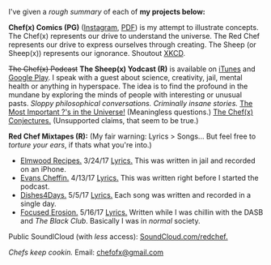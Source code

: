 I've given a *rough summary* of each of **my projects below:** 

**Chef(x) Comics (PG)** ([Instagram](https://www.instagram.com/chefofx/), [PDF](https://drive.google.com/open?id=0B1Ol8fuZMTCWZDNUX04zVmZLQ2s)) is my attempt to illustrate concepts. The Chef(x) represents our drive to understand the universe. The Red Chef represents our drive to express ourselves through creating. The Sheep (or Sheep(x)) represents our ignorance. Shoutout [XKCD](http://www.xkcd.com/).

~~The Chef(x) Podcast~~ **The Sheep(x) Yodcast (R)** is available on [iTunes](https://itunes.apple.com/us/podcast/the-chef-x-podcast/id1227336978?mt=2) and [Google Play](https://playmusic.app.goo.gl/?ibi=com.google.PlayMusic&isi=691797987&ius=googleplaymusic&link=https://play.google.com/music/m/I3rgybfbwoigom32k224js4y27a?t%3DThe_Chef(x)_Podcast%26pcampaignid%3DMKT-na-all-co-pr-mu-pod-16). I speak with a guest about science, creativity, jail, mental health or anything in hyperspace. The idea is to find the profound in the mundane by exploring the minds of people with interesting or unusual pasts. *Sloppy philosophical conversations. Criminally insane stories.* [The Most Important ?'s in the Universe!](https://drive.google.com/open?id=0B1Ol8fuZMTCWWlVXc2dfLUZTdnM) (Meaningless questions.) [The Chef(x) Conjectures.](https://drive.google.com/open?id=0B1Ol8fuZMTCWRHFEOXNZTl8xVUE) (Unsupported claims, that seem to be true.)


**Red Chef Mixtapes (R):** (My fair warning: Lyrics > Songs... But feel free to *torture your ears*, if thats what you're into.)
- [Elmwood Recipes.](https://soundcloud.com/redchef/sets/elmwood-recipes/s-4d0MH) 3/24/17 [Lyrics.](https://drive.google.com/open?id=0B1Ol8fuZMTCWaldOV2ZYYVlyRlk) This was written in jail and recorded on an iPhone.
- [Evans Cheffin.](https://soundcloud.com/redchef/sets/evans-cheffin/s-5ctrP) 4/13/17 [Lyrics.](https://drive.google.com/open?id=0B1Ol8fuZMTCWWS1OUHptcEN4aWM) This was written right before I started the podcast.
- [Dishes4Days.](https://soundcloud.com/redchef/sets/dishes4days/s-NY0Mc) 5/5/17 [Lyrics.](https://drive.google.com/open?id=0B1Ol8fuZMTCWc09Yb2tRZndleVE) Each song was written and recorded in a single day. 
- [Focused Erosion.](https://soundcloud.com/redchef/sets/focused-erosion/s-pihsw) 5/16/17 [Lyrics.](https://drive.google.com/open?id=0B1Ol8fuZMTCWWVNQdXd2ZndiaDA) Written while I was chillin with the DASB and *The Black Club*. Basically I was in *normal* society. 

Public SoundlCloud (with *less* access): [SoundCloud.com/redchef.](https://soundcloud.com/redchef)

*Chefs keep cookin.* Email: chefofx@gmail.com
